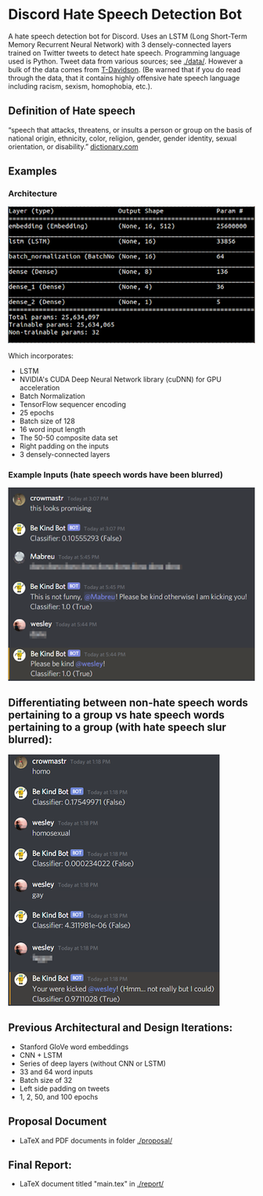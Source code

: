 # Discord Hate Speech Detection Bot

A hate speech detection bot for Discord. Uses an LSTM (Long Short-Term Memory Recurrent Neural Network) with 3 densely-connected layers trained on Twitter tweets to detect hate speech. Programming language used is Python. Tweet data from various sources; see [./data/](./data/). However a bulk of the data comes from [T-Davidson](https://github.com/t-davidson/hate-speech-and-offensive-language). (Be warned that if you do read through the data, that it contains highly offensive hate speech language including racism, sexism, homophobia, etc.).

## Definition of Hate speech
“speech that attacks, threatens, or insults a person or group on the basis of national origin, ethnicity, color, religion, gender, gender identity, sexual orientation, or disability.” [dictionary.com](http://dictionary.com)


## Examples
### Architecture
![The Neural Network Architecture](./screenshots/network.png "The Neural Network Architecture")

Which incorporates:
- LSTM 
- NVIDIA's CUDA Deep Neural Network library (cuDNN) for GPU acceleration
- Batch Normalization
- TensorFlow sequencer encoding
- 25 epochs
- Batch size of 128
- 16 word input length
- The 50-50 composite data set
- Right padding on the inputs
- 3 densely-connected layers


### Example Inputs (hate speech words have been blurred)
![Example Inputs 1](./screenshots/example-2-censored.png "Example Inputs 1")

## Differentiating between non-hate speech words pertaining to a group vs hate speech words pertaining to a group (with hate speech slur blurred):
![Example Inputs 2](./screenshots/example-1-censored.png "Example Inputs 2")



## Previous Architectural and Design Iterations:

- Stanford GloVe word embeddings
- CNN + LSTM
- Series of deep layers (without CNN or LSTM)
- 33 and 64 word inputs
- Batch size of 32
- Left side padding on tweets
- 1, 2, 50, and 100 epochs

 
## Proposal Document

- LaTeX and PDF documents in folder [./proposal/](./proposal/)

## Final Report:

- LaTeX document titled "main.tex" in [./report/](./report/)
